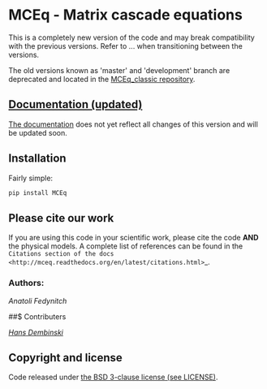 # MCEq - Matrix cascade equations


This is a completely new version of the code
and may break compatibility with the previous versions. 
Refer to ... when transitioning between the versions.

The old versions known as 'master' and 'development' branch are 
deprecated and located in the 
[MCEq_classic repository](https://github.com/afedynitch/MCEq_classic).

## [Documentation (updated)](http://mceq.readthedocs.org/en/latest/>)

[The documentation](http://mceq.readthedocs.org/en/latest/) does not yet reflect all changes of this version and will be updated soon.

## Installation

Fairly simple:

```bash
pip install MCEq
```

## Please cite our work

If you are using this code in your scientific work, please cite the code **AND** the
physical models. A complete list of references can be found in the 
`Citations section of the docs <http://mceq.readthedocs.org/en/latest/citations.html>`_.

### Authors:

*Anatoli Fedynitch*

##$ Contributers

*[Hans Dembinski](https://github.com/HDembinski)*

## Copyright and license

Code released under [the BSD 3-clause license (see LICENSE)](LICENSE).
